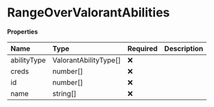 # RangeOverValorantAbilities

**Properties**

| Name        | Type                  | Required | Description |
| :---------- | :-------------------- | :------- | :---------- |
| abilityType | ValorantAbilityType[] | ❌       |             |
| creds       | number[]              | ❌       |             |
| id          | number[]              | ❌       |             |
| name        | string[]              | ❌       |             |

<!-- This file was generated by liblab | https://liblab.com/ -->
